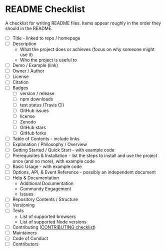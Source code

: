 # README Checklist

A checklist for writing README files. Items appear roughly in the order they should in the README.

- [ ] Title - linked to repo / homepage
- [ ] Description
  - What the project does or achieves (focus on why someone might use it)
  - Who the project is useful to
- [ ] Demo / Example (link)
- [ ] Owner / Author
- [ ] License
- [ ] Citation
- [ ] Badges
  - [ ] version / release
  - [ ] npm downloads
  - [ ] test status (Travis CI)
  - [ ] GitHub issues
  - [ ] license
  - [ ] Zenodo
  - [ ] GitHub stars
  - [ ] GitHub forks
- [ ] Table of Contents - include links
- [ ] Explanation / Philosophy / Overview
- [ ] Getting Started / Quick Start - with example code
- [ ] Prerequisites & Installation - list the steps to install and use the project once (and no more), with example code
- [ ] Basic Usage - with example code
- [ ] Options, API, & Event Reference - possibly an independent document
- [ ] Help & Documentation
  - Additional Documentation
  - Community Engagement
  - Issues
- [ ] Repository Contents / Structure
- [ ] Versioning
- [ ] Tests
  - List of supported browsers
  - List of supported Node versions
- [ ] Contributing ([CONTRIBUTING checklist](https://github.com/dwhieb/utilities/blob/master/checklists/contributing.md))
- [ ] Maintainers
- [ ] Code of Conduct
- [ ] Contributors

